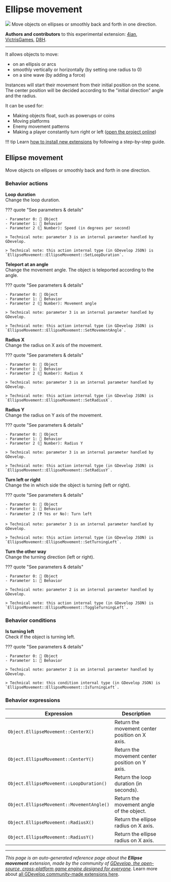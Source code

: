 # Ellipse movement

<img src="https://resources.gdevelop-app.com/assets/Icons/sine-wave.svg" class="extension-icon"></img>
Move objects on ellipses or smoothly back and forth in one direction.

**Authors and contributors** to this experimental extension: [4ian](https://gd.games/4ian), [VictrisGames](https://gd.games/VictrisGames), [D8H](https://gd.games/D8H).

---

It allows objects to move:

- on an ellipsis or arcs
- smoothly vertically or horizontally (by setting one radius to 0)
- on a sine wave (by adding a force)

Instances will start their movement from their initial position on the scene.
The center position will be decided according to the "initial direction" angle and the radius.

It can be used for:

- Making objects float, such as powerups or coins
- Moving platforms
- Enemy movement patterns
- Making a player constantly turn right or left ([open the project online](https://editor.gdevelop.io/?project=example://star-seeker))

!!! tip
    Learn [how to install new extensions](/gdevelop5/extensions/search) by following a step-by-step guide.



## Ellipse movement 

Move objects on ellipses or smoothly back and forth in one direction. 

### Behavior actions

**Loop duration**  
Change the loop duration.

??? quote "See parameters & details"

    - Parameter 0: 👾 Object
    - Parameter 1: 🧩 Behavior
    - Parameter 2 (🔢 Number): Speed (in degrees per second)

    > Technical note: parameter 3 is an internal parameter handled by GDevelop.

    > Technical note: this action internal type (in GDevelop JSON) is `EllipseMovement::EllipseMovement::SetLoopDuration`.

**Teleport at an angle**  
Change the movement angle. The object is teleported according to the angle.

??? quote "See parameters & details"

    - Parameter 0: 👾 Object
    - Parameter 1: 🧩 Behavior
    - Parameter 2 (🔢 Number): Movement angle

    > Technical note: parameter 3 is an internal parameter handled by GDevelop.

    > Technical note: this action internal type (in GDevelop JSON) is `EllipseMovement::EllipseMovement::SetMovementAngle`.

**Radius X**  
Change the radius on X axis of the movement.

??? quote "See parameters & details"

    - Parameter 0: 👾 Object
    - Parameter 1: 🧩 Behavior
    - Parameter 2 (🔢 Number): Radius X

    > Technical note: parameter 3 is an internal parameter handled by GDevelop.

    > Technical note: this action internal type (in GDevelop JSON) is `EllipseMovement::EllipseMovement::SetRadiusX`.

**Radius Y**  
Change the radius on Y axis of the movement.

??? quote "See parameters & details"

    - Parameter 0: 👾 Object
    - Parameter 1: 🧩 Behavior
    - Parameter 2 (🔢 Number): Radius Y

    > Technical note: parameter 3 is an internal parameter handled by GDevelop.

    > Technical note: this action internal type (in GDevelop JSON) is `EllipseMovement::EllipseMovement::SetRadiusY`.

**Turn left or right**  
Change the in which side the object is turning (left or right).

??? quote "See parameters & details"

    - Parameter 0: 👾 Object
    - Parameter 1: 🧩 Behavior
    - Parameter 2 (❓ Yes or No): Turn left

    > Technical note: parameter 3 is an internal parameter handled by GDevelop.

    > Technical note: this action internal type (in GDevelop JSON) is `EllipseMovement::EllipseMovement::SetTurningLeft`.

**Turn the other way**  
Change the turning direction (left or right).

??? quote "See parameters & details"

    - Parameter 0: 👾 Object
    - Parameter 1: 🧩 Behavior

    > Technical note: parameter 2 is an internal parameter handled by GDevelop.

    > Technical note: this action internal type (in GDevelop JSON) is `EllipseMovement::EllipseMovement::ToggleTurningLeft`.

### Behavior conditions

**Is turning left**  
Check if the object is turning left.

??? quote "See parameters & details"

    - Parameter 0: 👾 Object
    - Parameter 1: 🧩 Behavior

    > Technical note: parameter 2 is an internal parameter handled by GDevelop.

    > Technical note: this condition internal type (in GDevelop JSON) is `EllipseMovement::EllipseMovement::IsTurningLeft`.

### Behavior expressions

| Expression | Description |  |
|-----|-----|-----|
| `Object.EllipseMovement::CenterX()` | Return the movement center position on X axis. ||
| `Object.EllipseMovement::CenterY()` | Return the movement center position on Y axis. ||
| `Object.EllipseMovement::LoopDuration()` | Return the loop duration (in seconds). ||
| `Object.EllipseMovement::MovementAngle()` | Return the movement angle of the object. ||
| `Object.EllipseMovement::RadiusX()` | Return the ellipse radius on X axis. ||
| `Object.EllipseMovement::RadiusY()` | Return the ellipse radius on X axis. ||


---

*This page is an auto-generated reference page about the **Ellipse movement** extension, made by the community of [GDevelop, the open-source, cross-platform game engine designed for everyone](https://gdevelop.io/).* Learn more about [all GDevelop community-made extensions here](/gdevelop5/extensions).